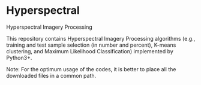 # Hyperspectral
Hyperspectral Imagery Processing

This repository contains Hyperspectral Imagery Processing algorithms (e.g., training and test sample selection (in number and percent), K-means clustering, and Maximum Likelihood Classification) implemented by Python3+.

Note: For the optimum usage of the codes, it is better to place all the downloaded files in a common path.
